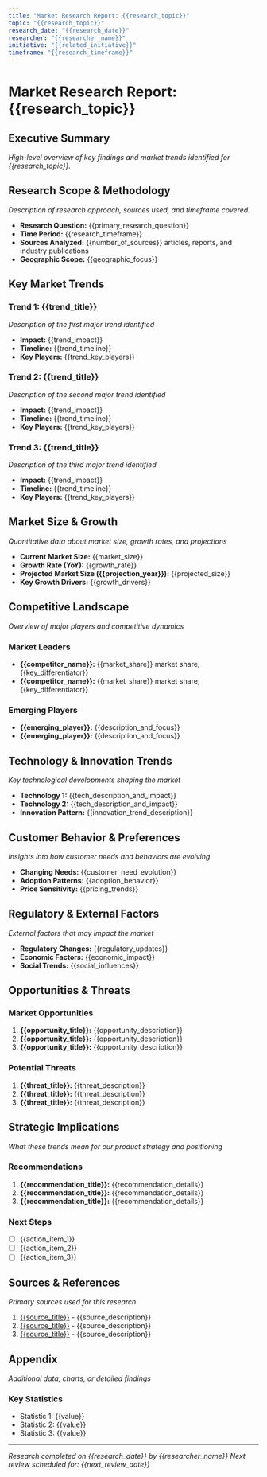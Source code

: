 ```yaml
---
title: "Market Research Report: {{research_topic}}"
topic: "{{research_topic}}"
research_date: "{{research_date}}"
researcher: "{{researcher_name}}"
initiative: "{{related_initiative}}"
timeframe: "{{research_timeframe}}"
---
```


# Market Research Report: {{research_topic}}

## Executive Summary
*High-level overview of key findings and market trends identified for {{research_topic}}.*

## Research Scope & Methodology
*Description of research approach, sources used, and timeframe covered.*

- **Research Question:** {{primary_research_question}}
- **Time Period:** {{research_timeframe}}
- **Sources Analyzed:** {{number_of_sources}} articles, reports, and industry publications
- **Geographic Scope:** {{geographic_focus}}

## Key Market Trends

### Trend 1: {{trend_title}}
*Description of the first major trend identified*
- **Impact:** {{trend_impact}}
- **Timeline:** {{trend_timeline}}
- **Key Players:** {{trend_key_players}}

### Trend 2: {{trend_title}}
*Description of the second major trend identified*
- **Impact:** {{trend_impact}}
- **Timeline:** {{trend_timeline}}
- **Key Players:** {{trend_key_players}}

### Trend 3: {{trend_title}}
*Description of the third major trend identified*
- **Impact:** {{trend_impact}}
- **Timeline:** {{trend_timeline}}
- **Key Players:** {{trend_key_players}}

## Market Size & Growth
*Quantitative data about market size, growth rates, and projections*

- **Current Market Size:** {{market_size}}
- **Growth Rate (YoY):** {{growth_rate}}
- **Projected Market Size ({{projection_year}}):** {{projected_size}}
- **Key Growth Drivers:** {{growth_drivers}}

## Competitive Landscape
*Overview of major players and competitive dynamics*

### Market Leaders
- **{{competitor_name}}:** {{market_share}} market share, {{key_differentiator}}
- **{{competitor_name}}:** {{market_share}} market share, {{key_differentiator}}

### Emerging Players
- **{{emerging_player}}:** {{description_and_focus}}
- **{{emerging_player}}:** {{description_and_focus}}

## Technology & Innovation Trends
*Key technological developments shaping the market*

- **Technology 1:** {{tech_description_and_impact}}
- **Technology 2:** {{tech_description_and_impact}}
- **Innovation Pattern:** {{innovation_trend_description}}

## Customer Behavior & Preferences
*Insights into how customer needs and behaviors are evolving*

- **Changing Needs:** {{customer_need_evolution}}
- **Adoption Patterns:** {{adoption_behavior}}
- **Price Sensitivity:** {{pricing_trends}}

## Regulatory & External Factors
*External factors that may impact the market*

- **Regulatory Changes:** {{regulatory_updates}}
- **Economic Factors:** {{economic_impact}}
- **Social Trends:** {{social_influences}}

## Opportunities & Threats

### Market Opportunities
1. **{{opportunity_title}}:** {{opportunity_description}}
2. **{{opportunity_title}}:** {{opportunity_description}}
3. **{{opportunity_title}}:** {{opportunity_description}}

### Potential Threats
1. **{{threat_title}}:** {{threat_description}}
2. **{{threat_title}}:** {{threat_description}}
3. **{{threat_title}}:** {{threat_description}}

## Strategic Implications
*What these trends mean for our product strategy and positioning*

### Recommendations
1. **{{recommendation_title}}:** {{recommendation_details}}
2. **{{recommendation_title}}:** {{recommendation_details}}
3. **{{recommendation_title}}:** {{recommendation_details}}

### Next Steps
- [ ] {{action_item_1}}
- [ ] {{action_item_2}}
- [ ] {{action_item_3}}

## Sources & References
*Primary sources used for this research*

1. [{{source_title}}]({{source_url}}) - {{source_description}}
2. [{{source_title}}]({{source_url}}) - {{source_description}}
3. [{{source_title}}]({{source_url}}) - {{source_description}}

## Appendix
*Additional data, charts, or detailed findings*

### Key Statistics
- Statistic 1: {{value}}
- Statistic 2: {{value}}
- Statistic 3: {{value}}

---
*Research completed on {{research_date}} by {{researcher_name}}*
*Next review scheduled for: {{next_review_date}}*